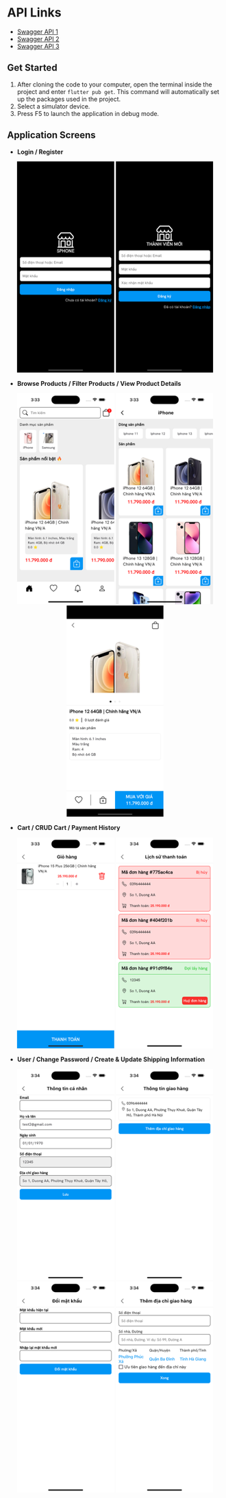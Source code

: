 # API Links
- [Swagger API 1](http://phucha.duckdns.org:5001/swagger/index.html)
- [Swagger API 2](http://phucha.duckdns.org:7001/swagger/index.html)
- [Swagger API 3](http://phucha.duckdns.org:8001/swagger/index.html)

## Get Started
1. After cloning the code to your computer, open the terminal inside the project and enter `flutter pub get`. This command will automatically set up the packages used in the project.
2. Select a simulator device.
3. Press F5 to launch the application in debug mode.

## Application Screens
- **Login / Register**
<div align="center">
    <img src="./assets/login.png" alt="Login Screen" width="45%">
    <img src="./assets/register.png" alt="Register Screen" width="45%">
</div>

- **Browse Products / Filter Products / View Product Details**
<div align="center">
    <img src="./assets/browse_product.png" alt="Browse Products Screen" width="45%">
    <img src="./assets/filter_product.png" alt="Filter Products Screen" width="45%">
    <img src="./assets/product_detail.png" alt="View Product Details Screen" width="45%">
</div>

- **Cart / CRUD Cart / Payment History**
<div align="center">
    <img src="./assets/cart.png" alt="Cart Screen" width="45%">
    <img src="./assets/history_payment.png" alt="Payment History Screen" width="45%">
</div>

- **User / Change Password / Create & Update Shipping Information**
<div align="center">
    <img src="./assets/user_information.png" alt="User Information Screen" width="45%">
    <img src="./assets/user_shippingInformation.png" alt="User Shipping Information Screen" width="45%">
    <img src="./assets/change_pwd.png" alt="Change Password Screen" width="45%">
    <img src="./assets/create_shippingInformation.png" alt="Create Shipping Information Screen" width="45%">
</div>
